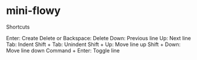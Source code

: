 # mini-flowy

Shortcuts

Enter: Create
Delete or Backspace: Delete
Down: Previous line
Up: Next line
Tab: Indent
Shift + Tab: Unindent
Shift + Up: Move line up
Shift + Down: Move line down
Command + Enter: Toggle line
